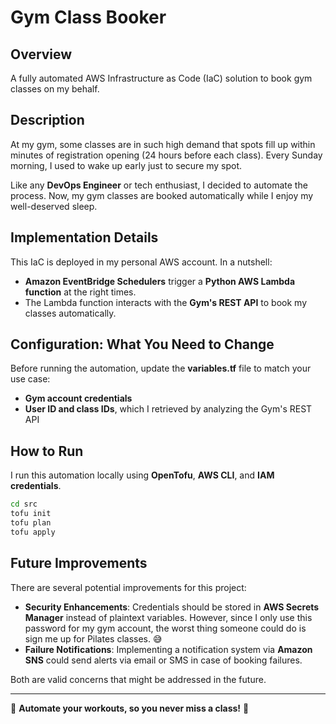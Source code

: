 # Gym Class Booker

## Overview

A fully automated AWS Infrastructure as Code (IaC) solution to book gym classes on my behalf.

## Description

At my gym, some classes are in such high demand that spots fill up within minutes of registration opening (24 hours before each class). Every Sunday morning, I used to wake up early just to secure my spot.

Like any **DevOps Engineer** or tech enthusiast, I decided to automate the process. Now, my gym classes are booked automatically while I enjoy my well-deserved sleep.

## Implementation Details

This IaC is deployed in my personal AWS account. In a nutshell:

- **Amazon EventBridge Schedulers** trigger a **Python AWS Lambda function** at the right times.
- The Lambda function interacts with the **Gym's REST API** to book my classes automatically.

## Configuration: What You Need to Change

Before running the automation, update the **variables.tf** file to match your use case:

- **Gym account credentials**
- **User ID and class IDs**, which I retrieved by analyzing the Gym's REST API

## How to Run

I run this automation locally using **OpenTofu**, **AWS CLI**, and **IAM credentials**.

```sh
cd src
tofu init
tofu plan
tofu apply
```

## Future Improvements

There are several potential improvements for this project:

- **Security Enhancements**: Credentials should be stored in **AWS Secrets Manager** instead of plaintext variables. However, since I only use this password for my gym account, the worst thing someone could do is sign me up for Pilates classes. 😅
- **Failure Notifications**: Implementing a notification system via **Amazon SNS** could send alerts via email or SMS in case of booking failures.

Both are valid concerns that might be addressed in the future.

---

💪 **Automate your workouts, so you never miss a class!** 🚀

